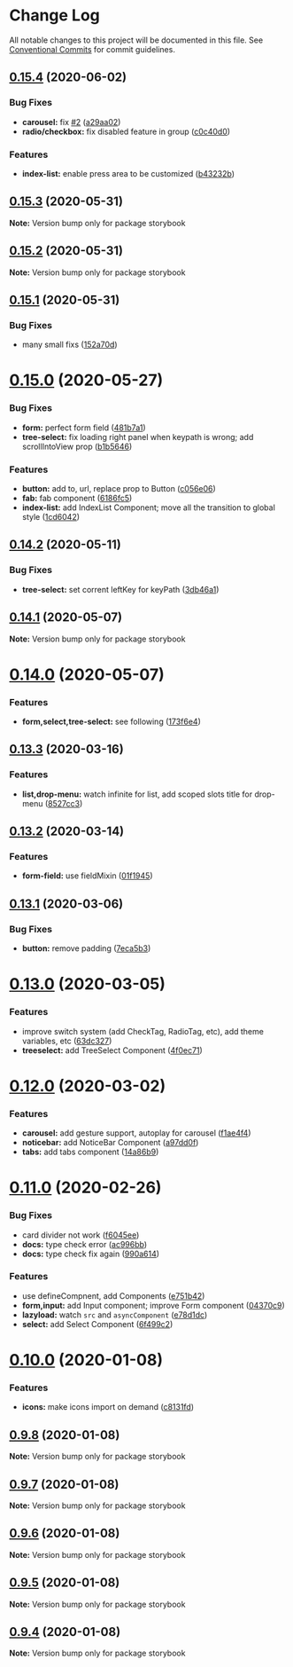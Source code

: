 # Change Log

All notable changes to this project will be documented in this file.
See [Conventional Commits](https://conventionalcommits.org) for commit guidelines.

## [0.15.4](https://github.com/jeffwcx/ohu-mobile/compare/storybook@0.15.3...storybook@0.15.4) (2020-06-02)


### Bug Fixes

* **carousel:** fix [#2](https://github.com/jeffwcx/ohu-mobile/issues/2) ([a29aa02](https://github.com/jeffwcx/ohu-mobile/commit/a29aa022e37b35840eb39d8532141327ff294165))
* **radio/checkbox:** fix disabled feature in group ([c0c40d0](https://github.com/jeffwcx/ohu-mobile/commit/c0c40d0939ba6f331c5f0d76053cd8479f2a3248))


### Features

* **index-list:** enable press area to be customized ([b43232b](https://github.com/jeffwcx/ohu-mobile/commit/b43232b111102e1b6487b15d805ddf8a93d493ef))





## [0.15.3](https://github.com/jeffwcx/ohu-mobile/compare/storybook@0.15.2...storybook@0.15.3) (2020-05-31)

**Note:** Version bump only for package storybook





## [0.15.2](https://github.com/jeffwcx/ohu-mobile/compare/storybook@0.15.1...storybook@0.15.2) (2020-05-31)

**Note:** Version bump only for package storybook





## [0.15.1](https://github.com/jeffwcx/ohu-mobile/compare/storybook@0.15.0...storybook@0.15.1) (2020-05-31)


### Bug Fixes

* many small fixs ([152a70d](https://github.com/jeffwcx/ohu-mobile/commit/152a70d80d377b036d48db1cb5763990784066bd))





# [0.15.0](https://github.com/jeffwcx/ohu-mobile/compare/storybook@0.14.2...storybook@0.15.0) (2020-05-27)


### Bug Fixes

* **form:** perfect form field ([481b7a1](https://github.com/jeffwcx/ohu-mobile/commit/481b7a1a59a36d920dac63ea83bda1a578a0e4bc))
* **tree-select:** fix loading right panel when keypath is wrong; add scrollIntoView prop ([b1b5646](https://github.com/jeffwcx/ohu-mobile/commit/b1b5646a552a58632823e2dcadc9aa4b9b988996))


### Features

* **button:** add to, url, replace prop to Button ([c056e06](https://github.com/jeffwcx/ohu-mobile/commit/c056e0636315ac9d2f04f16514366d2691a961ba))
* **fab:** fab component ([6186fc5](https://github.com/jeffwcx/ohu-mobile/commit/6186fc55164853c3b0c29d88335799d60e261843))
* **index-list:** add IndexList Component; move all the transition to global style ([1cd6042](https://github.com/jeffwcx/ohu-mobile/commit/1cd60427c2df9cf3e713e384cd08d86f6227437d))





## [0.14.2](https://github.com/jeffwcx/ohu-mobile/compare/storybook@0.14.1...storybook@0.14.2) (2020-05-11)


### Bug Fixes

* **tree-select:** set corrent leftKey for keyPath ([3db46a1](https://github.com/jeffwcx/ohu-mobile/commit/3db46a128413fb0540bd26bd14a45b8326b2c5d3))





## [0.14.1](https://github.com/jeffwcx/ohu-mobile/compare/storybook@0.14.0...storybook@0.14.1) (2020-05-07)

**Note:** Version bump only for package storybook





# [0.14.0](https://github.com/jeffwcx/ohu-mobile/compare/storybook@0.13.3...storybook@0.14.0) (2020-05-07)


### Features

* **form,select,tree-select:** see following ([173f6e4](https://github.com/jeffwcx/ohu-mobile/commit/173f6e417baa6f255c064108da989a2d6f61066c))





## [0.13.3](https://github.com/jeffwcx/ohu-mobile/compare/storybook@0.13.2...storybook@0.13.3) (2020-03-16)


### Features

* **list,drop-menu:** watch infinite for list, add scoped slots title for drop-menu ([8527cc3](https://github.com/jeffwcx/ohu-mobile/commit/8527cc3f4bab9a34273f11b05453af1b3b075c40))





## [0.13.2](https://github.com/jeffwcx/ohu-mobile/compare/storybook@0.13.1...storybook@0.13.2) (2020-03-14)


### Features

* **form-field:** use fieldMixin ([01f1945](https://github.com/jeffwcx/ohu-mobile/commit/01f19454f2b27661b4fdee120e9cc5d6c39f1180))





## [0.13.1](https://github.com/jeffwcx/ohu-mobile/compare/storybook@0.13.0...storybook@0.13.1) (2020-03-06)


### Bug Fixes

* **button:** remove padding ([7eca5b3](https://github.com/jeffwcx/ohu-mobile/commit/7eca5b30f9e0237545bbdfb4d7331da91fd831cc))





# [0.13.0](https://github.com/jeffwcx/ohu-mobile/compare/storybook@0.12.0...storybook@0.13.0) (2020-03-05)


### Features

* improve switch system (add CheckTag, RadioTag, etc), add theme variables, etc ([63dc327](https://github.com/jeffwcx/ohu-mobile/commit/63dc327e11bf3cd052632220f5d60aeb6baf9bd8))
* **treeselect:** add TreeSelect Component ([4f0ec71](https://github.com/jeffwcx/ohu-mobile/commit/4f0ec71d0ef7cd6aa6060f8cde8d385acaa3dbf9))





# [0.12.0](https://github.com/jeffwcx/ohu-mobile/compare/storybook@0.11.0...storybook@0.12.0) (2020-03-02)


### Features

* **carousel:** add gesture support, autoplay for carousel ([f1ae4f4](https://github.com/jeffwcx/ohu-mobile/commit/f1ae4f461baa8a230d8fe8dea6e9d8295938e0c7))
* **noticebar:** add NoticeBar Component ([a97dd0f](https://github.com/jeffwcx/ohu-mobile/commit/a97dd0fd68d5b4210ad96600713dc4dbe2b1db7d))
* **tabs:** add tabs component ([14a86b9](https://github.com/jeffwcx/ohu-mobile/commit/14a86b9a3fd3ae2a9dc3a21f44757c49799d4b31))





# [0.11.0](https://github.com/jeffwcx/ohu-mobile/compare/storybook@0.10.0...storybook@0.11.0) (2020-02-26)


### Bug Fixes

* card divider not work ([f6045ee](https://github.com/jeffwcx/ohu-mobile/commit/f6045ee182b62482e8609f78236f3985d0dbebdd))
* **docs:** type check error ([ac996bb](https://github.com/jeffwcx/ohu-mobile/commit/ac996bbbd135de46c5b8c812914e63968ab154d2))
* **docs:** type check fix again ([990a614](https://github.com/jeffwcx/ohu-mobile/commit/990a61459e13831e48003bf91a4d3b108397bdd3))


### Features

* use defineCompnent, add Components ([e751b42](https://github.com/jeffwcx/ohu-mobile/commit/e751b4202d79add1a59a1a85917080e67cc264ae))
* **form,input:** add Input component; improve Form component ([04370c9](https://github.com/jeffwcx/ohu-mobile/commit/04370c9c042b2fa1840237dc11026a092f06bd9c))
* **lazyload:** watch `src` and `asyncComponent` ([e78d1dc](https://github.com/jeffwcx/ohu-mobile/commit/e78d1dc13c5480ea30537b73cb3d84a780bc4270))
* **select:** add Select Component ([6f499c2](https://github.com/jeffwcx/ohu-mobile/commit/6f499c25cd00d771d8a3aa459b021d8b3930582e))





# [0.10.0](https://github.com/jeffwcx/ohu-mobile/compare/storybook@0.9.8...storybook@0.10.0) (2020-01-08)


### Features

* **icons:** make icons import on demand ([c8131fd](https://github.com/jeffwcx/ohu-mobile/commit/c8131fd47a4975d5ac1f4f17fc4092c0c8eeedc8))





## [0.9.8](https://github.com/jeffwcx/ohu-mobile/compare/storybook@0.9.7...storybook@0.9.8) (2020-01-08)

**Note:** Version bump only for package storybook





## [0.9.7](https://github.com/jeffwcx/ohu-mobile/compare/storybook@0.9.6...storybook@0.9.7) (2020-01-08)

**Note:** Version bump only for package storybook





## [0.9.6](https://github.com/jeffwcx/ohu-mobile/compare/storybook@0.9.5...storybook@0.9.6) (2020-01-08)

**Note:** Version bump only for package storybook





## [0.9.5](https://github.com/jeffwcx/ohu-mobile/compare/storybook@0.9.4...storybook@0.9.5) (2020-01-08)

**Note:** Version bump only for package storybook





## [0.9.4](https://github.com/jeffwcx/ohu-mobile/compare/storybook@0.9.3...storybook@0.9.4) (2020-01-08)

**Note:** Version bump only for package storybook
